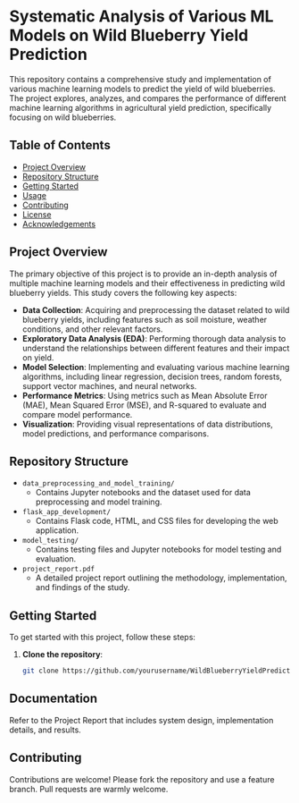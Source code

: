 # Systematic Analysis of Various ML Models on Wild Blueberry Yield Prediction

This repository contains a comprehensive study and implementation of various machine learning models to predict the yield of wild blueberries. The project explores, analyzes, and compares the performance of different machine learning algorithms in agricultural yield prediction, specifically focusing on wild blueberries.

## Table of Contents

- [Project Overview](#project-overview)
- [Repository Structure](#repository-structure)
- [Getting Started](#getting-started)
- [Usage](#usage)
- [Contributing](#contributing)
- [License](#license)
- [Acknowledgements](#acknowledgements)

## Project Overview

The primary objective of this project is to provide an in-depth analysis of multiple machine learning models and their effectiveness in predicting wild blueberry yields. This study covers the following key aspects:

- **Data Collection**: Acquiring and preprocessing the dataset related to wild blueberry yields, including features such as soil moisture, weather conditions, and other relevant factors.
- **Exploratory Data Analysis (EDA)**: Performing thorough data analysis to understand the relationships between different features and their impact on yield.
- **Model Selection**: Implementing and evaluating various machine learning algorithms, including linear regression, decision trees, random forests, support vector machines, and neural networks.
- **Performance Metrics**: Using metrics such as Mean Absolute Error (MAE), Mean Squared Error (MSE), and R-squared to evaluate and compare model performance.
- **Visualization**: Providing visual representations of data distributions, model predictions, and performance comparisons.

## Repository Structure

- `data_preprocessing_and_model_training/`
  - Contains Jupyter notebooks and the dataset used for data preprocessing and model training.
- `flask_app_development/`
  - Contains Flask code, HTML, and CSS files for developing the web application.
- `model_testing/`
  - Contains testing files and Jupyter notebooks for model testing and evaluation.
- `project_report.pdf`
  - A detailed project report outlining the methodology, implementation, and findings of the study.

## Getting Started

To get started with this project, follow these steps:

1. **Clone the repository**:
   ```bash
   git clone https://github.com/yourusername/WildBlueberryYieldPrediction.git

## Documentation
Refer to the Project Report that includes system design, implementation details, and results.<br />

## Contributing
Contributions are welcome! Please fork the repository and use a feature branch. Pull requests are warmly welcome.
